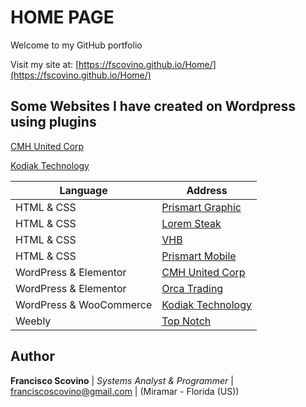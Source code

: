 
# HOME PAGE

Welcome to my GitHub portfolio

Visit my site at: [https://fscovino.github.io/Home/](https://fscovino.github.io/Home/)

## Some Websites I have created on Wordpress using plugins
[CMH United Corp](https://cmhunited.com/)

[Kodiak Technology](https://kodiakoriginal.com/)

| Language | Address |
| ----------- | ----------- |
| HTML & CSS | [Prismart Graphic](https://prismartgraphic.com/) |
| HTML & CSS | [Lorem Steak](http://draft.prismartgraphic.com/loremsteak/) |
| HTML & CSS | [VHB](https://fscovino.github.io/vhb/) |
| HTML & CSS | [Prismart Mobile](http://mobile.prismartgraphic.com/) |
| WordPress & Elementor | [CMH United Corp](https://cmhunited.com/) |
| WordPress & Elementor | [Orca Trading](http://www.orcacorp.com/) |
| WordPress & WooCommerce | [Kodiak Technology](https://kodiakoriginal.com/) |
| Weebly | [Top Notch](http://www.topnotchcigars.com/) |


## Author

**Francisco Scovino** | *Systems Analyst & Programmer* | [franciscoscovino@gmail.com](mailto:franciscoscovino@gmail.com) | (Miramar - Florida (US))
